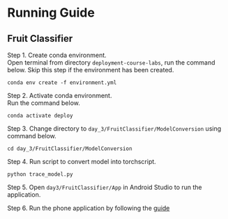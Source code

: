 # Running Guide
## Fruit Classifier
Step 1. Create conda environment.\
Open terminal from directory `deployment-course-labs`, run the command below. Skip this step if the environment
has been created.
```
conda env create -f environment.yml
```

Step 2. Activate conda environment.\
Run the command below.
```
conda activate deploy
```

Step 3. Change directory to `day_3/FruitClassifier/ModelConversion` using command below.
```
cd day_3/FruitClassifier/ModelConversion
```

Step 4. Run script to convert model into torchscript.
```
python trace_model.py
```

Step 5. Open `day3/FruitClassifier/App` in Android Studio to run the application.

Step 6. Run the phone application by following the [guide](../README.md#application-running)